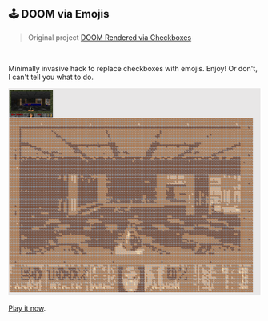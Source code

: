 ## :joystick: DOOM via Emojis
> Original project [DOOM Rendered via Checkboxes](https://healeycodes.com/doom-rendered-via-checkboxes)

<br>

Minimally invasive hack to replace checkboxes with emojis. Enjoy! Or don't, I can't tell you what to do.

![Preview image of DOOM/DOOM emojis](preview.png)

[Play it now](https://vogtinator.github.io/doom-emojis/).
